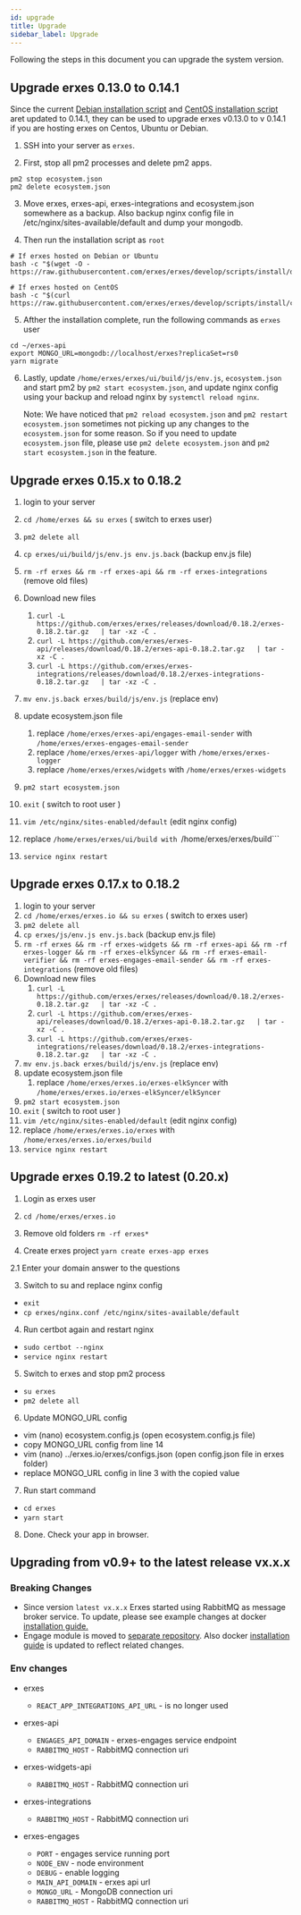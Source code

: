 ```yaml
---
id: upgrade
title: Upgrade
sidebar_label: Upgrade
---
```


Following the steps in this document you can upgrade the system version.

## Upgrade erxes 0.13.0 to 0.14.1

Since the current [Debian installation script](https://github.com/erxes/erxes/blob/develop/scripts/install/debian10.sh) and [CentOS installation script](https://github.com/erxes/erxes/blob/develop/scripts/install/centos8.sh) aret updated to 0.14.1, they can be used to upgrade erxes v0.13.0 to v 0.14.1 if you are hosting erxes on Centos, Ubuntu or Debian.

1. SSH into your server as `erxes`.

2. First, stop all pm2 processes and delete pm2 apps.

```
pm2 stop ecosystem.json
pm2 delete ecosystem.json
```

3. Move erxes, erxes-api, erxes-integrations and ecosystem.json somewhere as a backup. Also backup nginx config file in /etc/nginx/sites-available/default and dump your mongodb.

4. Then run the installation script as `root`

```
# If erxes hosted on Debian or Ubuntu
bash -c "$(wget -O - https://raw.githubusercontent.com/erxes/erxes/develop/scripts/install/debian10.sh)"

# If erxes hosted on CentOS
bash -c "$(curl https://raw.githubusercontent.com/erxes/erxes/develop/scripts/install/centos8.sh)"
```

5. Afther the installation complete, run the following commands as `erxes` user

```
cd ~/erxes-api
export MONGO_URL=mongodb://localhost/erxes?replicaSet=rs0
yarn migrate
```

6. Lastly, update `/home/erxes/erxes/ui/build/js/env.js`, `ecosystem.json` and start pm2 by `pm2 start ecosystem.json`, and update nginx config using your backup and reload nginx by `systemctl reload nginx`.

   Note: We have noticed that `pm2 reload ecosystem.json` and `pm2 restart ecosystem.json` sometimes not picking up any changes to the `ecosystem.json` for some reason. So if you need to update `ecosystem.json` file, please use `pm2 delete ecosystem.json` and `pm2 start ecosystem.json` in the feature.

## Upgrade erxes 0.15.x to 0.18.2

1. login to your server
2. ```cd /home/erxes && su erxes``` ( switch to erxes user)
3. ```pm2 delete all```
4. ```cp erxes/ui/build/js/env.js env.js.back``` (backup env.js file)
5. ```rm -rf erxes && rm -rf erxes-api && rm -rf erxes-integrations``` (remove old files)
6. Download new files
    1. ```curl -L https://github.com/erxes/erxes/releases/download/0.18.2/erxes-0.18.2.tar.gz   | tar -xz -C .```
    2. ```curl -L https://github.com/erxes/erxes-api/releases/download/0.18.2/erxes-api-0.18.2.tar.gz   | tar -xz -C .```
    3. ```curl -L https://github.com/erxes/erxes-integrations/releases/download/0.18.2/erxes-integrations-0.18.2.tar.gz   | tar -xz -C .```

7. ```mv env.js.back erxes/build/js/env.js``` (replace env)
8. update ecosystem.json file
    1. replace ```/home/erxes/erxes-api/engages-email-sender``` with ```/home/erxes/erxes-engages-email-sender```
    2. replace ```/home/erxes/erxes-api/logger``` with ```/home/erxes/erxes-logger```
    3. replace ```/home/erxes/erxes/widgets``` with ```/home/erxes/erxes-widgets```
9. ```pm2 start ecosystem.json```
10. ```exit``` ( switch to root user )
11. ```vim /etc/nginx/sites-enabled/default``` (edit nginx config)
12. replace ```/home/erxes/erxes/ui/build with ```/home/erxes/erxes/build```
13. ```service nginx restart```

## Upgrade erxes 0.17.x to 0.18.2

1. login to your server
2. ```cd /home/erxes/erxes.io && su erxes``` ( switch to erxes user)
3. ```pm2 delete all```
4. ```cp erxes/js/env.js env.js.back``` (backup env.js file)
5. ```rm -rf erxes && rm -rf erxes-widgets && rm -rf erxes-api && rm -rf erxes-logger && rm -rf erxes-elkSyncer && rm -rf erxes-email-verifier && rm -rf erxes-engages-email-sender && rm -rf erxes-integrations``` (remove old files)
6. Download new files
    1. ```curl -L https://github.com/erxes/erxes/releases/download/0.18.2/erxes-0.18.2.tar.gz   | tar -xz -C .```
    2. ```curl -L https://github.com/erxes/erxes-api/releases/download/0.18.2/erxes-api-0.18.2.tar.gz   | tar -xz -C .```
    3. ```curl -L https://github.com/erxes/erxes-integrations/releases/download/0.18.2/erxes-integrations-0.18.2.tar.gz   | tar -xz -C .```
7. ```mv env.js.back erxes/build/js/env.js``` (replace env)
8. update ecosystem.json file
    1. replace ```/home/erxes/erxes.io/erxes-elkSyncer``` with ```/home/erxes/erxes.io/erxes-elkSyncer/elkSyncer```
9. ```pm2 start ecosystem.json```
10. ```exit``` ( switch to root user )
11. ```vim /etc/nginx/sites-enabled/default``` (edit nginx config)
12. replace ```/home/erxes/erxes.io/erxes``` with ```/home/erxes/erxes.io/erxes/build```
13. ```service nginx restart```

## Upgrade erxes 0.19.2 to latest (0.20.x)

1. Login as erxes user

2. ```cd /home/erxes/erxes.io```

3. Remove old folders
```rm -rf erxes*```

2. Create erxes project
```yarn create erxes-app erxes```

2.1 Enter your domain answer to the questions

3. Switch to su and replace nginx config
- ```exit```
- ```cp erxes/nginx.conf /etc/nginx/sites-available/default```

4. Run certbot again and restart nginx
- ```sudo certbot --nginx```
- ```service nginx restart```

5. Switch to erxes and stop pm2 process
- ```su erxes```
- ```pm2 delete all```

6. Update MONGO_URL config
- vim (nano) ecosystem.config.js (open ecosystem.config.js file)
- copy MONGO_URL config from line 14
- vim (nano) ../erxes.io/erxes/configs.json (open config.json file in erxes folder)
- replace MONGO_URL config in line 3 with the copied value

7. Run start command
- ```cd erxes```
- ```yarn start```

8. Done. Check your app in browser.



## Upgrading from v0.9+ to the latest release vx.x.x

### Breaking Changes

- Since version `latest vx.x.x` Erxes started using RabbitMQ as message broker service. To update, please see example changes at docker [installation guide.](docker)
- Engage module is moved to [separate repository](https://github.com/erxes/erxes-engages-email-sender). Also docker [installation guide](docker) is updated to reflect related changes.

### Env changes

- erxes

  - `REACT_APP_INTEGRATIONS_API_URL` - is no longer used

- erxes-api

  - `ENGAGES_API_DOMAIN` - erxes-engages service endpoint
  - `RABBITMQ_HOST` - RabbitMQ connection uri

- erxes-widgets-api

  - `RABBITMQ_HOST` - RabbitMQ connection uri

- erxes-integrations

  - `RABBITMQ_HOST` - RabbitMQ connection uri

- erxes-engages
  - `PORT` - engages service running port
  - `NODE_ENV` - node environment
  - `DEBUG` - enable logging
  - `MAIN_API_DOMAIN` - erxes api url
  - `MONGO_URL` - MongoDB connection uri
  - `RABBITMQ_HOST` - RabbitMQ connection uri
